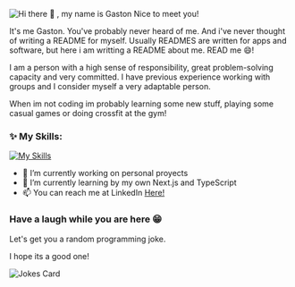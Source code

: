
![Hi there 👋 , my name is Gaston  Nice to meet you!](https://user-images.githubusercontent.com/61922413/216107812-4e4446ff-a455-4b03-b203-1d16fcd2d353.gif)


It's me Gaston. You've probably never heard of me. And i've never thought of writing a README for myself.
Usually READMES are written for apps and software, but here i am writting a README about me. READ me 😄!

I am a person with a high sense of responsibility, great problem-solving capacity and very committed. 
I have previous experience working with groups and I consider myself a very adaptable person.

When im not coding im probably 
learning some new stuff, playing some casual games or doing crossfit at the gym!

### ✨ My Skills:

[![My Skills](https://skillicons.dev/icons?i=js,nodejs,html,css,tailwind,react,redux,express,mongodb,postgres)](https://skillicons.dev)

- 🔭 I’m currently working on personal proyects 
- 🌱 I’m currently learning by my own Next.js and TypeScript
- 📫 You can reach me at LinkedIn [Here!](https://www.linkedin.com/in/gaston-fernandez-prataviera-93a4b21a2/) 

### Have a laugh while you are here 😁
Let's get you a random programming joke.

I hope its a good one!


![Jokes Card](https://readme-jokes.vercel.app/api)

